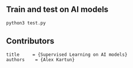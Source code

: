 ## Train and test on AI models
```bash
python3 test.py
```

## Contributors
```
title     = {Supervised Learning on AI models}
authors    = {Alex Kartun}
```